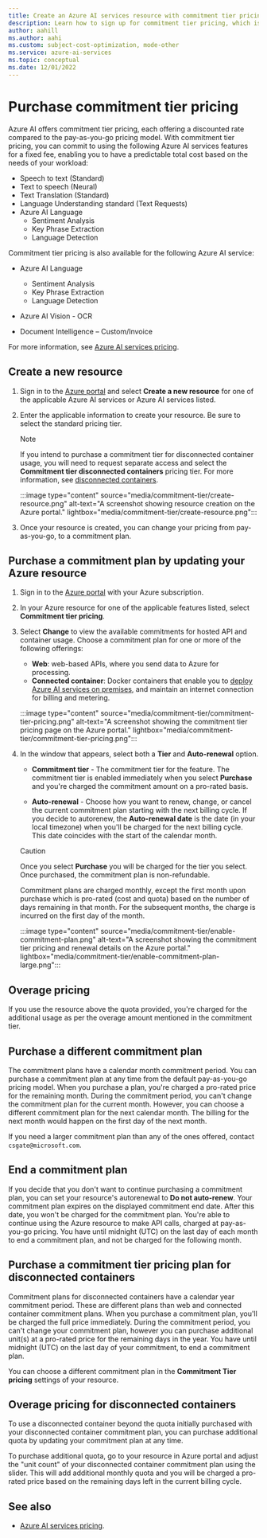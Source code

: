 ```yaml
---
title: Create an Azure AI services resource with commitment tier pricing
description: Learn how to sign up for commitment tier pricing, which is different than pay-as-you-go pricing.
author: aahill
ms.author: aahi
ms.custom: subject-cost-optimization, mode-other
ms.service: azure-ai-services
ms.topic: conceptual
ms.date: 12/01/2022
---
```


# Purchase commitment tier pricing

Azure AI offers commitment tier pricing, each offering a discounted rate compared to the pay-as-you-go pricing model. With commitment tier pricing, you can commit to using the following Azure AI services features for a fixed fee, enabling you to have a predictable total cost based on the needs of your workload:

* Speech to text (Standard)
* Text to speech (Neural)
* Text Translation (Standard)
* Language Understanding standard (Text Requests)
* Azure AI Language
  * Sentiment Analysis
  * Key Phrase Extraction
  * Language Detection

Commitment tier pricing is also available for the following Azure AI service:

* Azure AI Language
  * Sentiment Analysis
  * Key Phrase Extraction
  * Language Detection

* Azure AI Vision - OCR

* Document Intelligence – Custom/Invoice

For more information, see [Azure AI services pricing](https://azure.microsoft.com/pricing/details/cognitive-services/).

## Create a new resource

1. Sign in to the [Azure portal](https://portal.azure.com) and select **Create a new resource** for one of the applicable Azure AI services or Azure AI services listed.

2. Enter the applicable information to create your resource. Be sure to select the standard pricing tier.

    > [!NOTE]
    > If you intend to purchase a commitment tier for disconnected container usage, you will need to request separate access and select the **Commitment tier disconnected containers** pricing tier. For more information, see [disconnected containers](./containers/disconnected-containers.md).

    :::image type="content" source="media/commitment-tier/create-resource.png" alt-text="A screenshot showing resource creation on the Azure portal." lightbox="media/commitment-tier/create-resource.png":::

3. Once your resource is created, you can change your pricing from pay-as-you-go, to a commitment plan.

## Purchase a commitment plan by updating your Azure resource

1. Sign in to the [Azure portal](https://portal.azure.com) with your Azure subscription.
2. In your Azure resource for one of the applicable features listed, select **Commitment tier pricing**.
3. Select **Change** to view the available commitments for hosted API and container usage. Choose a commitment plan for one or more of the following offerings:
    * **Web**: web-based APIs, where you send data to Azure for processing.
    * **Connected container**: Docker containers that enable you to [deploy Azure AI services on premises](cognitive-services-container-support.md), and maintain an internet connection for billing and metering.

    :::image type="content" source="media/commitment-tier/commitment-tier-pricing.png" alt-text="A screenshot showing the commitment tier pricing page on the Azure portal." lightbox="media/commitment-tier/commitment-tier-pricing.png":::

4. In the window that appears, select both a **Tier** and **Auto-renewal** option.

    * **Commitment tier** - The commitment tier for the feature. The commitment tier is enabled immediately when you select **Purchase** and you're charged the commitment amount on a pro-rated basis.

    * **Auto-renewal** - Choose how you want to renew, change, or cancel the current commitment plan starting with the next billing cycle. If you decide to autorenew, the **Auto-renewal date** is the date (in your local timezone) when you'll be charged for the next billing cycle. This date coincides with the start of the calendar month.

    > [!CAUTION]
    > Once you select **Purchase** you will be charged for the tier you select. Once purchased, the commitment plan is non-refundable.
    >
    > Commitment plans are charged monthly, except the first month upon purchase which is pro-rated (cost and quota) based on the number of days remaining in that month. For the subsequent months, the charge is incurred on the first day of the month.

    :::image type="content" source="media/commitment-tier/enable-commitment-plan.png" alt-text="A screenshot showing the commitment tier pricing and renewal details on the Azure portal." lightbox="media/commitment-tier/enable-commitment-plan-large.png":::


## Overage pricing

If you use the resource above the quota provided, you're charged for the additional usage as per the overage amount mentioned in the commitment tier.

## Purchase a different commitment plan

The commitment plans have a calendar month commitment period. You can purchase a commitment plan at any time from the default pay-as-you-go pricing model. When you purchase a plan, you're charged a pro-rated price for the remaining month. During the commitment period, you can't change the commitment plan for the current month. However, you can choose a different commitment plan for the next calendar month. The billing for the next month would happen on the first day of the next month.

If you need a larger commitment plan than any of the ones offered, contact `csgate@microsoft.com`.

## End a commitment plan

If you decide that you don't want to continue purchasing a commitment plan, you can set your resource's autorenewal to **Do not auto-renew**. Your commitment plan expires on the displayed commitment end date. After this date, you won't be charged for the commitment plan. You're able to continue using the Azure resource to make API calls, charged at pay-as-you-go pricing. You have until midnight (UTC) on the last day of each month to end a commitment plan, and not be charged for the following month.

## Purchase a commitment tier pricing plan for disconnected containers

Commitment plans for disconnected containers have a calendar year commitment period. These are different plans than web and connected container commitment plans. When you purchase a commitment plan, you'll be charged the full price immediately. During the commitment period, you can't change your commitment plan, however you can purchase additional unit(s) at a pro-rated price for the remaining days in the year. You have until midnight (UTC) on the last day of your commitment, to end a commitment plan.

You can choose a different commitment plan in the **Commitment Tier pricing** settings of your resource.

## Overage pricing for disconnected containers

To use a disconnected container beyond the quota initially purchased with your disconnected container commitment plan, you can purchase additional quota by updating your commitment plan at any time. 

To purchase additional quota, go to your resource in Azure portal and adjust the "unit count" of your disconnected container commitment plan using the slider. This will add additional monthly quota and you will be charged a pro-rated price based on the remaining days left in the current billing cycle.

## See also

* [Azure AI services pricing](https://azure.microsoft.com/pricing/details/cognitive-services/).

